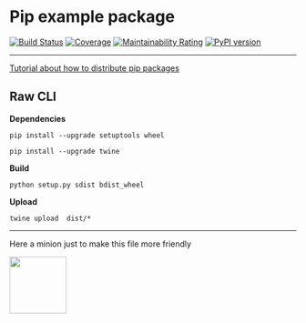 # Pip example package 

[![Build Status](https://travis-ci.org/revuel/pip-example-pkg-revuel.svg?branch=master)](https://travis-ci.org/revuel/pip-example-pkg-revuel) 
[![Coverage](https://sonarcloud.io/api/project_badges/measure?project=revuel_pip-example-pkg-revuel&metric=coverage)](https://sonarcloud.io/dashboard?id=revuel_pip-example-pkg-revuel)
[![Maintainability Rating](https://sonarcloud.io/api/project_badges/measure?project=revuel_pip-example-pkg-revuel&metric=sqale_rating)](https://sonarcloud.io/dashboard?id=revuel_pip-example-pkg-revuel)
[![PyPI version](https://badge.fury.io/py/pip-example-pkg-revuel.svg)](https://badge.fury.io/py/pip-example-pkg-revuel)

---

[Tutorial about how to distribute pip packages](https://packaging.python.org/tutorials/packaging-projects/)

## Raw CLI
**Dependencies**

`pip install --upgrade setuptools wheel`

`pip install --upgrade twine`

**Build**

`python setup.py sdist bdist_wheel`

**Upload**

`twine upload  dist/*`

---

Here a minion just to make this file more friendly

[<img src="https://upload.wikimedia.org/wikipedia/commons/f/fe/Minion_%28example%29.svg" width="100"/>](image.png)
